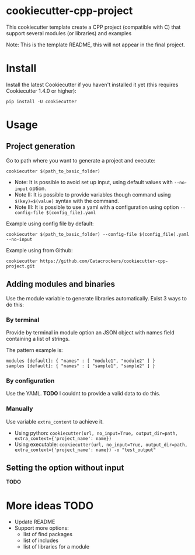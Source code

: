 # cookiecutter-cpp-project

This cookiecutter template create a CPP project (compatible with C) that support several modules (or libraries) and examples

Note: This is the template README, this will not appear in the final project.

# Install

Install the latest Cookiecutter if you haven't installed it yet (this requires Cookiecutter 1.4.0 or higher):

```
pip install -U cookiecutter
```

# Usage

## Project generation

Go to path where you want to generate a project and execute:

```
cookiecutter $(path_to_basic_folder)
```

* Note: It is possible to avoid set up input, using default values with ```--no-input``` option.
* Note II: It is possible to provide variables though command using ```$(key)=$(value)``` syntax with the command.
* Note III: It is possible to use a yaml with a configuration using option ```--config-file $(config_file).yaml```

Example using config file by default:

```
cookiecutter $(path_to_basic_folder) --config-file $(config_file).yaml --no-input
```

Example using from Github:

```
cookiecutter https://github.com/Catacrockers/cookiecutter-cpp-project.git
```

## Adding modules and binaries

Use the module variable to generate libraries automatically. Exist 3 ways to do this:

### By terminal

Provide by terminal in module option an JSON object with names field containing a list of strings.

The pattern example is:

```
modules [default]: { "names" : [ "module1", "module2" ] }
samples [default]: { "names" : [ "sample1", "sample2" ] }
```

### By configuration

Use the YAML. **TODO** I couldnt to provide a valid data to do this.

### Manually

Use variable `extra_content` to achieve it.

* Using python: ```cookiecutter(url, no_input=True, output_dir=path, extra_context={'project_name': name})```
* Using executable: ```cookiecutter(url, no_input=True, output_dir=path, extra_context={'project_name': name}) -o "test_output" ```

## Setting the option without input

**TODO**

# More ideas **TODO**

* Update README
* Support more options:
  * list of find packages
  * list of includes
  * list of libraries for a module
